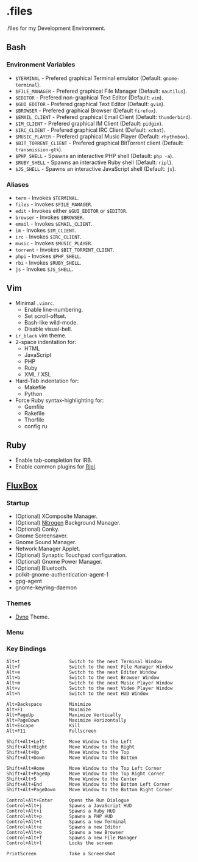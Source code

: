 # .files

.files for my Development Environment.

## Bash

### Environment Variables

* `$TERMINAL` - Prefered graphical Terminal emulator
  (Default: `gnome-terminal`).
* `$FILE_MANAGER` - Prefered graphical File Manager
  (Default: `nautilus`).
* `$EDITOR` - Prefered non-graphical Text Editor (Default: `vim`).
* `$GUI_EDITOR` - Prefered graphical Text Editor (Default: `gvim`).
* `$BROWSER` - Prefered graphical Browser (Default `firefox`).
* `$EMAIL_CLIENT` - Prefered graphical Email Client (Default: `thunderbird`).
* `$IM_CLIENT` - Prefered graphical IM Client (Default: `pidgin`).
* `$IRC_CLIENT` - Prefered graphical IRC Client (Default: `xchat`).
* `$MUSIC_PLAYER` - Prefered graphical Music Player (Default: `rhythmbox`).
* `$BIT_TORRENT_CLIENT` - Prefered graphical BitTorrent client (Default: `transmission-gtk`).
* `$PHP_SHELL` - Spawns an interactive PHP shell (Default: `php -a`).
* `$RUBY_SHELL` - Spawns an interactive Ruby shell (Default: `ripl`).
* `$JS_SHELL` - Spawns an interactive JavaScript shell (Default: `js`).

### Aliases

* `term` - Invokes `$TERMINAL`.
* `files` - Invokes `$FILE_MANAGER`.
* `edit` - Invokes either `$GUI_EDITOR` or `$EDITOR`.
* `browser` - Invokes `$BROWSER`.
* `email` - Invokes `$EMAIL_CLIENT`.
* `im` - Invokes `$IM_CLIENT`.
* `irc` - Invokes `$IRC_CLIENT`.
* `music` - Invokes `$MUSIC_PLAYER`.
* `torrent` - Invokes `$BIT_TORRENT_CLIENT`.
* `phpi` - Invokes `$PHP_SHELL`.
* `rbi` - Invokes `$RUBY_SHELL`.
* `js` - Invokes `$JS_SHELL`.

## Vim

* Minimal `.vimrc`.
  * Enable line-numbering.
  * Set scroll-offset.
  * Bash-like wild-mode.
  * Disable visual-bell.
* `ir_black` vim theme.
* 2-space indentation for:
  * HTML
  * JavaScript
  * PHP
  * Ruby
  * XML / XSL
* Hard-Tab indentation for:
  * Makefile
  * Python
* Force Ruby syntax-highlighting for:
  * Gemfile
  * Rakefile
  * Thorfile
  * config.ru

## Ruby

* Enable tab-completion for IRB.
* Enable common plugins for [Ripl](https://github.com/cldwalker/ripl#readme).

## [FluxBox](http://fluxbox.org/)

### Startup

* (Optional) XComposite Manager.
* (Optional) [Nitrogen](http://projects.l3ib.org/nitrogen/) Background Manager.
* (Optional) Conky.
* Gnome Screensaver.
* Gnome Sound Manager.
* Network Manager Applet.
* (Optional) Synaptic Touchpad configuration.
* (Optional) Gnome Power Manager.
* (Optional) Bluetooth.
* polkit-gnome-authentication-agent-1
* gpg-agent
* gnome-keyring-daemon

### Themes

* [Dyne](http://box-look.org/content/show.php/Dyne?content=61999) Theme.

### Menu

### Key Bindings

    Alt+t                  Switch to the next Terminal Window
    Alt+f                  Switch to the next File Manager Window
    Alt+e                  Switch to the next Editor Window
    Alt+b                  Switch to the next Browser Window
    Alt+m                  Switch to the next Music Player Window
    Alt+v                  Switch to the next Video Player Window
    Alt+h                  Switch to the next HUD Window
    
    Alt+Backspace          Minimize
    Alt+F1                 Maximize
    Alt+PageUp             Maximize Vertically
    Alt+PageDown           Maximize Horizontally
    Alt+Escape             Kill
    Alt+F11                Fullscreen
    
    Shift+Alt+Left         Move Window to the Left
    Shift+Alt+Right        Move Window to the Right
    Shift+Alt+Up           Move Window to the Top
    Shift+Alt+Down         Move Window to the Bottom

    Shift+Alt+Home         Move Window to the Top Left Corner
    Shift+Alt+PageUp       Move Window to the Top Right Corner
    Shift+Alt+5            Move Window to the Center
    Shift+Alt+End          Move Window to the Bottom Left Corner
    Shift+Alt+PageDown     Move Window to the Bottom Right Corner

    Control+Alt+Enter      Opens the Run Dialogue
    Control+Alt+j          Spawns a JavaScript HUD
    Control+Alt+i          Spawns a Ruby HUD
    Control+Alt+p          Spawns a PHP HUD
    Control+Alt+t          Spawns a new Terminal
    Control+Alt+e          Spawns a new Editor
    Control+Alt+b          Spawns a new Browser
    Control+Alt+f          Spawns a new File Manager
    Control+Alt+l          Locks the screen

    PrintScreen            Take a Screenshot

